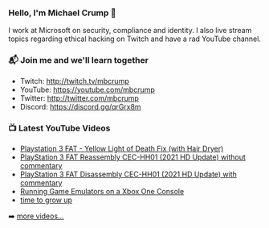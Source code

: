 ### Hello, I'm Michael Crump 👋

I work at Microsoft on security, compliance and identity. I also live stream topics regarding ethical hacking on Twitch and have a rad YouTube channel. 

### 📬 Join me and we'll learn together

- Twitch: http://twitch.tv/mbcrump
- YouTube: https://youtube.com/mbcrump
- Twitter: http://twitter.com/mbcrump
- Discord: https://discord.gg/qrGrx8m

### 📺 Latest YouTube Videos

<!-- YOUTUBE:START -->
- [Playstation 3 FAT - Yellow Light of Death Fix (with Hair Dryer)](https://www.youtube.com/watch?v=1LCDgYH2_rs)
- [PlayStation 3 FAT Reassembly CEC-HH01 (2021 HD Update) without commentary](https://www.youtube.com/watch?v=DNgyYe44RZs)
- [PlayStation 3 FAT Disassembly CEC-HH01 (2021 HD Update) with commentary](https://www.youtube.com/watch?v=_nQq91ZhVY8)
- [Running Game Emulators on a Xbox One Console](https://www.youtube.com/watch?v=nYVxKX00hsQ)
- [time to grow up](https://www.youtube.com/watch?v=dF2_9rt146M)
<!-- YOUTUBE:END -->

➡️ [more videos...](https://youtube.com/mbcrump)

